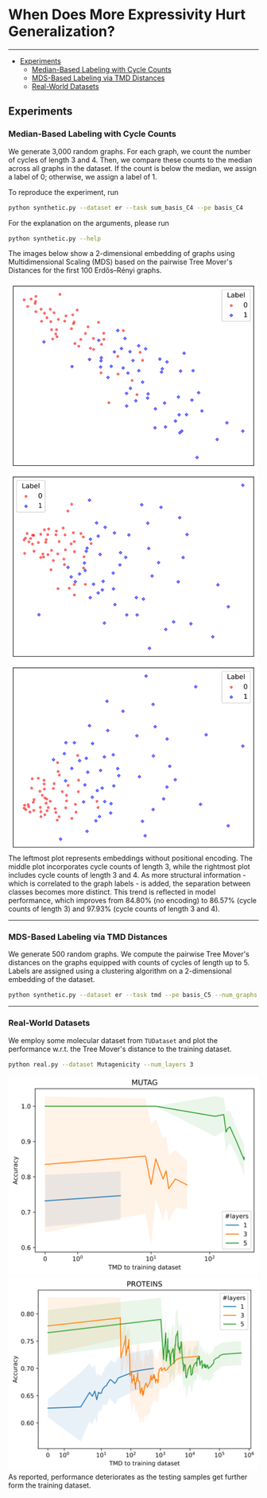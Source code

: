 # When Does More Expressivity Hurt Generalization?
---
- [Experiments](#experiments)
    - [Median-Based Labeling with Cycle Counts](#median-based-labeling-with-cycle-counts)
    - [MDS-Based Labeling via TMD Distances](#mds-based-labeling-via-tmd-distances)
    - [Real-World Datasets](#real-world-datasets)

## Experiments

### Median-Based Labeling with Cycle Counts
We generate 3,000 random graphs. For each graph, we count the number of cycles of length 3 and 4. Then, we compare these counts to the median across all graphs in the dataset. If the count is below the median, we assign a label of 0; otherwise, we assign a label of 1.

To reproduce the experiment, run
```bash
python synthetic.py --dataset er --task sum_basis_C4 --pe basis_C4
```
For the explanation on the arguments, please run
```bash
python synthetic.py --help
```

The images below show a 2-dimensional embedding of graphs using Multidimensional Scaling (MDS) based on the pairwise Tree Mover's Distances for the first 100 Erdős–Rényi graphs.
<center>
<img src="imgs/TMD_100_sub_C2_sum_basis_C4.svg" style="width: 300">
<img src="imgs/TMD_100_basis_C3_sum_basis_C4.svg" style="width: 300">
<img src="imgs/TMD_100_basis_C4_sum_basis_C4.svg" style="width: 300">
</center>
The leftmost plot represents embeddings without positional encoding. The middle plot incorporates cycle counts of length 3, while the rightmost plot includes cycle counts of length 3 and 4. As more structural information - which is correlated to the graph labels - is added, the separation between classes becomes more distinct. This trend is reflected in model performance, which improves from 84.80% (no encoding) to 86.57% (cycle counts of length 3) and 97.93% (cycle counts of length 3 and 4).

---

### MDS-Based Labeling via TMD Distances
We generate 500 random graphs. We compute the pairwise Tree Mover's distances on the graphs equipped with counts of cycles of length up to 5. Labels are assigned using a clustering algorithm on a 2-dimensional embedding of the dataset.
```bash
python synthetic.py --dataset er --task tmd --pe basis_C5 --num_graphs 500
```

---

### Real-World Datasets
We employ some molecular dataset from ``TUDataset`` and plot the performance w.r.t. the Tree Mover's distance to the training dataset.
```bash
python real.py --dataset Mutagenicity --num_layers 3
```
<center>
<img src="imgs/MUTAG.svg" style="width: 300">
<img src="imgs/PROTEINS.svg" style="width: 300">
</center>
As reported, performance deteriorates as the testing samples get further form the training dataset.